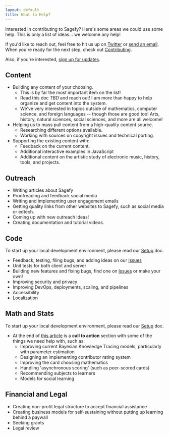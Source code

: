 ```yaml
---
layout: default
title: Want to Help?
---
```


Interested in contributing to Sagefy? Here's some areas we could use some help. This is only a list of ideas... we welcome any help!

If you'd like to reach out, feel free to hit us up on [Twitter](https://twitter.com/sagefyorg) or [send an email](mailto:support@sagefy.org). When you're ready for the next step, check out [Contributing](https://github.com/sagefy/sagefy/blob/master/.github/CONTRIBUTING.md).

Also, if you're interested, [sign up for updates](https://sgfy.xyz/updates).

## Content

- Building any content of your choosing.
  - This is by far the most important item on the list!
  - Read this doc _TBD_ and reach out! I am more than happy to help organize and get content into the system.
  - We've very interested in topics outside of mathematics, computer science, and foreign languages -- though those are good too! Arts, history, natural sciences, social sciences, and more are all welcome!
- Helping us to mass pull content from a high-quality content source.
  - Researching different options available.
  - Working with sources on copyright issues and technical porting.
- Supporting the existing content with:
  - Feedback on the current content.
  - Additional interactive examples in JavaScript
  - Additional content on the artistic study of electronic music, history, tools, and projects.

## Outreach

- Writing articles about Sagefy
- Proofreading and feedback social media
- Writing and implementing user engagement emails
- Getting quality links from other websites to Sagefy, such as social media or edtech.
- Coming up with new outreach ideas!
- Creating documentation and tutorial videos.

## Code

To start up your local development environment, please read our [Setup](https://docs.sagefy.org/setup) doc.

- Feedback, testing, filing bugs, and adding ideas on our [Issues](https://sgfy.xyz/issues)
- Unit tests for both client and server
- Building new features and fixing bugs, find one on [Issues](https://sgfy.xyz/issues) or make your own!
- Improving security and privacy
- Improving DevOps, deployments, scaling, and pipelines
- Accessibility
- Localization

## Math and Stats

To start up your local development environment, please read our [Setup](https://docs.sagefy.org/setup) doc.

- At the end of [this article](https://heiskr.com/stories/the-mathematics-of-sagefy) is a **call to action** section with some of the things we need help with, such as:
  - Improving current Bayesian Knowledge Tracing models, particularly with parameter estimation
  - Designing an implementing contributor rating system
  - Improving the card choosing mathematics
  - Handling 'asynchronous scoring' (such as peer-scored cards)
  - Recommending subjects to learners
  - Models for social learning

## Financial and Legal

- Creating non-profit legal structure to accept financial assistance
- Creating business models for self-sustaining without putting up learning behind a paywall
- Seeking grants
- Legal review
